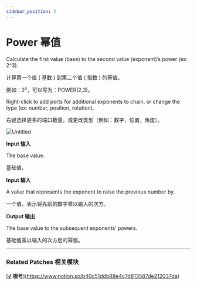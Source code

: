 ```yaml
---
sidebar_position: 2
---
```


# Power 幂值

Calculate the first value (base) to the second value (exponent)’s power (ex: 2^3).

计算第一个值 ( 基数 ) 到第二个值 ( 指数 ) 的幂值。

例如：2³，可以写为：POWER(2,3)。

Right-click to add ports for additional exponents to chain, or change the type (ex: number, position, rotation).

右键选择更多的端口数量，或更改类型（例如：数字，位置，角度）。

![Untitled](https://s3.us-west-2.amazonaws.com/secure.notion-static.com/67ef1fb1-6fb7-4dc2-ab76-c70bda808745/Untitled.png?X-Amz-Algorithm=AWS4-HMAC-SHA256&X-Amz-Content-Sha256=UNSIGNED-PAYLOAD&X-Amz-Credential=AKIAT73L2G45EIPT3X45%2F20220602%2Fus-west-2%2Fs3%2Faws4_request&X-Amz-Date=20220602T175149Z&X-Amz-Expires=86400&X-Amz-Signature=faf78552b7cd2a992fc5e03f12f984c4aa63e56084154b59dc725b6c1bb51e71&X-Amz-SignedHeaders=host&response-content-disposition=filename%20%3D%22Untitled.png%22&x-id=GetObject)

**Input 输入**

The base value.

基础值。

**Input 输入**

A value that represents the exponent to raise the previous number by.

一个值，表示将先前的数字乘以输入的次方。

**Output 输出**

The base value to the subsequent exponents’ powers.

基础值乘以输入的次方后的幂值。

------

### Related Patches 相关模块

[**[√](https://origami.design/documentation/patches/builtin.math.sqrt.html) 根号**](https://www.notion.so/b40c51ddb88e4c7d813587de212037da)
